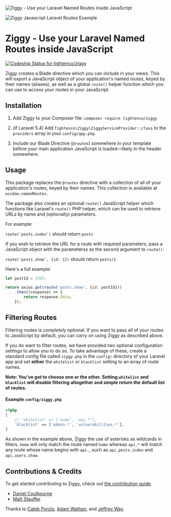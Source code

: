 ![Ziggy - Use your Laravel Named Routes inside JavaScript](https://raw.githubusercontent.com/tightenco/ziggy/master/ziggy-banner.png?version=2)

![Ziggy Javascript Laravel Routes Example](http://i.imgur.com/tWu1ZqT.gif)

# Ziggy - Use your Laravel Named Routes inside JavaScript
[ ![Codeship Status for tightenco/ziggy](https://app.codeship.com/projects/fd5f2a10-5f32-0135-294e-56d74613da6d/status?branch=master)](https://app.codeship.com/projects/238934)


Ziggy creates a Blade directive which you can include in your views. This will export a JavaScript object of your application's named routes, keyed by their names (aliases), as well as a global `route()` helper function which you can use to access your routes in your JavaScript.

## Installation 

1. Add Ziggy to your Composer file: `composer require tightenco/ziggy`

2. (if Laravel 5.4) Add `Tightenco\Ziggy\ZiggyServiceProvider::class` to the `providers` array in your `config/app.php`.

3. Include our Blade Directive (`@routes`) somewhere in your template before your main application JavaScript is loaded&mdash;likely in the header somewhere.

## Usage

This package replaces the `@routes` directive with a collection of all of your application's routes, keyed by their names. This collection is available at `window.namedRoutes`.

The package also creates an optional `route()` JavaScript helper which functions like Laravel's `route()` PHP helper, which can be used to retrieve URLs by name and (optionally) parameters. 

For example:

`route('posts.index')` should return `posts`

If you wish to retrieve the URL for a route with required parameters, pass a JavaScript object with the parameterss as the second argument to `route()`:

`route('posts.show', {id: 1})` should return `posts/1`

Here's a full example:

```javascript
let postId = 1337;

return axios.get(route('posts.show', {id: postId}))
    .then((response) => {
        return response.data;
    });
```

## Filtering Routes

Filtering routes is *completely* optional. If you want to pass all of your routes to JavaScript by default, you can carry on using Ziggy as described above.

If you do want to filter routes, we have provided two optional configuration settings to allow you to do so. To take advantage of these, create a standard config file called `ziggy.php` in the `config/` directory of your Laravel app and set **either** the `whitelist` or `blacklist` setting to an array of route names.

**Note: You've got to choose one or the other. Setting `whitelist` and `blacklist` will disable filtering altogether and simple return the default list of routes.**

#### Example `config/ziggy.php`
```php
<?php
[
	// 'whitelist' => ['home', 'api.*'],
	'blacklist' => ['admin.*', 'vulnerabilities.*'],
]
```

As shown in the example above, Ziggy the use of asterisks as wildcards in filters. `home` will only match the route named `home` whereas `api.*` will match any route whose name begins with `api.`, such as `api.posts.index` and `api.users.show`.

## Contributions & Credits

To get started contributing to Ziggy, check out [the contribution guide](CONTRIBUTING.md).

- [Daniel Coulbourne](https://twitter.com/DCoulbourne)
- [Matt Stauffer](https://twitter.com/stauffermatt)

Thanks to [Caleb Porzio](http://twitter.com/calebporzio), [Adam Wathan](http://twitter.com/adamwathan), and [Jeffrey Way](http://twitter.com/jeffrey_way).


